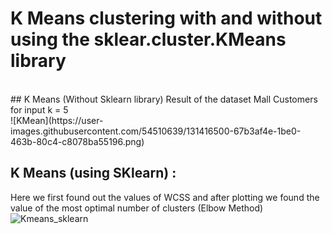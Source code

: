 # K  Means clustering with and without using the sklear.cluster.KMeans library</br>
</br>
## K Means (Without Sklearn library) 
Result of the dataset Mall Customers for input k = 5 </br>
![KMean](https://user-images.githubusercontent.com/54510639/131416500-67b3af4e-1be0-463b-80c4-c8078ba55196.png)



## K Means (using SKlearn) :
Here we first found out the values of WCSS and after plotting we found the value of the most optimal number of clusters (Elbow Method)
![Kmeans_sklearn](https://user-images.githubusercontent.com/54510639/131416111-5e1abfe5-f64b-46f6-9721-3cc32ec30542.png)

